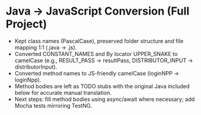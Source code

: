 # Java → JavaScript Conversion (Full Project)
- Kept class names (PascalCase), preserved folder structure and file mapping 1:1 (.java → .js).
- Converted CONSTANT_NAMES and By locator UPPER_SNAKE to camelCase (e.g., RESULT_PASS → resultPass, DISTRIBUTOR_INPUT → distributorInput).
- Converted method names to JS-friendly camelCase (loginNPP → loginNpp).
- Method bodies are left as TODO stubs with the original Java included below for accurate manual translation.
- Next steps: fill method bodies using async/await where necessary; add Mocha tests mirroring TestNG.
